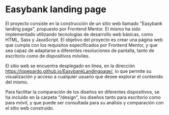 # Easybank landing page
El proyecto consiste en la construcción de un sitio web llamado "Easybank landing page", propuesto por Frontend Mentor. El mismo ha sido implementado utilizando tecnologías de desarrollo web básicas, como HTML, Sass y JavaScript. El objetivo del proyecto es crear una página web que cumpla con los requisitos especificados por Frontend Mentor, y que sea capaz de adaptarse a diferentes resoluciones de pantalla, tanto de escritorio como de dispositivos móviles.

El sitio web se encuentra desplegado en línea, en la dirección https://lopepardo.github.io/EasybankLandingpage/, lo que permite su visualización y acceso a cualquier usuario que desee explorar el contenido del mismo.

Para facilitar la comparación de los diseños en diferentes dispositivos, se ha incluido en la carpeta "/design", los diseños tanto para escritorio como para móvil, y que puede ser consultada para su análisis y comparación con el sitio web construido.
